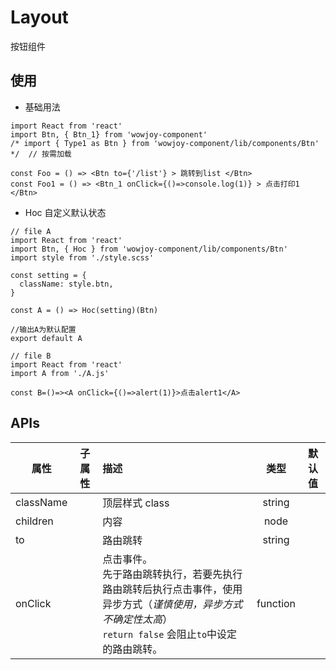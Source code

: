 # Layout

按钮组件

## 使用

- 基础用法

```
import React from 'react'
import Btn, { Btn_1} from 'wowjoy-component'
/* import { Type1 as Btn } from 'wowjoy-component/lib/components/Btn' */  // 按需加载

const Foo = () => <Btn to={'/list'} > 跳转到list </Btn>
const Foo1 = () => <Btn_1 onClick={()=>console.log(1)} > 点击打印1 </Btn>
```

- Hoc 自定义默认状态

```
// file A
import React from 'react'
import Btn, { Hoc } from 'wowjoy-component/lib/components/Btn'
import style from './style.scss'

const setting = {
  className: style.btn,
}

const A = () => Hoc(setting)(Btn)

//输出A为默认配置
export default A
```

```
// file B
import React from 'react'
import A from './A.js'

const B=()=><A onClick={()=>alert(1)}>点击alert1</A>
```

## APIs

| 属性      | 子属性 | 描述                                                                                                                                                               |   类型   | 默认值 |
| --------- | ------ | :----------------------------------------------------------------------------------------------------------------------------------------------------------------- | :------: | :----: |
| className |        | 顶层样式 class                                                                                                                                                     |  string  |        |
| children  |        | 内容                                                                                                                                                               |   node   |        |
| to        |        | 路由跳转                                                                                                                                                           |  string  |        |
| onClick   |        | 点击事件。 <br>先于路由跳转执行，若要先执行路由跳转后执行点击事件，使用异步方式（_谨慎使用，异步方式不确定性太高_）<br>`return false` 会阻止`to`中设定的路由跳转。 | function |        |
